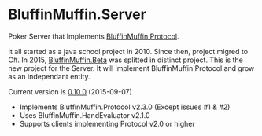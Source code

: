 # BluffinMuffin.Server
Poker Server that Implements [BluffinMuffin.Protocol](http://ericmas001.github.io/BluffinMuffin.Protocol/).

It all started as a java school project in 2010. Since then, project migred to C#. In 2015, [BluffinMuffin.Beta](http://ericmas001.github.io/BluffinMuffin.Beta/) was splitted in distinct project. This is the new project for the Server. It will implement BluffinMuffin.Protocol and grow as an independant entity.

Current version is [0.10.0](https://github.com/Ericmas001/BluffinMuffin.Server/releases/tag/v0.10.0) (2015-09-07)
 * Implements BluffinMuffin.Protocol v2.3.0 (Except issues #1 & #2)
 * Uses BluffinMuffin.HandEvaluator v2.1.0
 * Supports clients implementing Protocol v2.0 or higher
